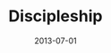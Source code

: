 ---
layout: music 
title: "Discipleship"
series: "How to Build People"
date: 2013-07-01 
description: "We’ll unpack a word Jesus used a lot&#58; “disciple.”"
audio: "http://www.crossroads.net/players/media/hq/htbp_03.mp3"
audio-duration: "43:50"
---